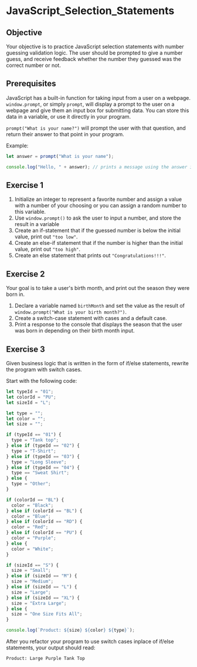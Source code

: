 # JavaScript_Selection_Statements
## Objective

Your objective is to practice JavaScript selection statements with number guessing validation logic. The user should be prompted to give a number guess, and receive feedback whether the number they guessed was the correct number or not.
## Prerequisites

JavaScript has a built-in function for taking input from a user on a webpage. `window.prompt`, or simply `prompt`, will display a prompt to the user on a webpage and give them an input box for submitting data. You can store this data in a variable, or use it directly in your program. 

`prompt("What is your name?")` will prompt the user with that question, and return their answer to that point in your program.

Example:

```js
let answer = prompt("What is your name");

console.log("Hello, " + answer); // prints a message using the answer inputted by the user
```

## Exercise 1

1. Initialize an integer to represent a favorite number and assign a value with a number of your choosing or you can assign a random number to this variable.
2. Use `window.prompt()` to ask the user to input a number, and store the result in a variable
3. Create an if-statement that if the guessed number is below the initial value, print out `"too low"`.
4. Create an else-if statement that if the number is higher than the initial value, print out `"too high"`.
5. Create an else statement that prints out `"Congratulations!!!"`.

## Exercise 2

Your goal is to take a user's birth month, and print out the season they were born in.

1. Declare a variable named `birthMonth` and set the value as the result of `window.prompt("What is your birth month?")`.
2. Create a switch-case statement with cases and a default case.
3. Print a response to the console that displays the season that the user was born in depending on their birth month input.

## Exercise 3

Given business logic that is written in the form of if/else statements, rewrite the program with switch cases.

Start with the following code:

```js
let typeId = "01";
let colorId = "PU";
let sizeId = "L";

let type = "";
let color = "";
let size = "";

if (typeId == "01") {
  type = "Tank top";
} else if (typeId == "02") {
  type = "T-Shirt";
} else if (typeId == "03") {
  type = "Long Sleeve";
} else if (typeId == "04") {
  type == "Sweat Shirt";
} else {
  type = "Other";
}

if (colorId == "BL") {
  color = "Black";
} else if (colorId == "BL") {
  color = "Blue";
} else if (colorId == "RD") {
  color = "Red";
} else if (colorId == "PU") {
  color = "Purple";
} else {
  color = "White";
}

if (sizeId == "S") {
  size = "Small";
} else if (sizeId == "M") {
  size = "Medium";
} else if (sizeId == "L") {
  size = "Large";
} else if (sizeId == "XL") {
  size = "Extra Large";
} else {
  size = "One Size Fits All";
}

console.log(`Product: ${size} ${color} ${type}`);
```

After you refactor your program to use switch cases inplace of if/else statements, your output should read:

```txt
Product: Large Purple Tank Top
```